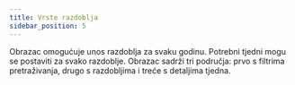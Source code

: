 ```yaml
---
title: Vrste razdoblja
sidebar_position: 5
---
```


Obrazac omogućuje unos razdoblja za svaku godinu. Potrebni tjedni mogu se postaviti za svako razdoblje. Obrazac sadrži tri područja: prvo s filtrima pretraživanja, drugo s razdobljima i treće s detaljima tjedna. 







